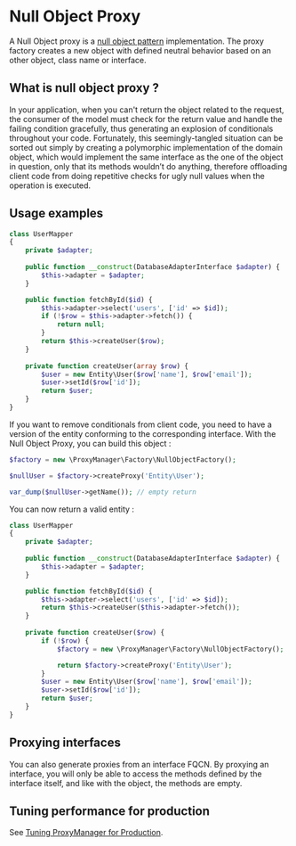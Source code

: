 # Null Object Proxy

A Null Object proxy is a [null object pattern](http://en.wikipedia.org/wiki/Null_Object_pattern) implementation.
The proxy factory creates a new object with defined neutral behavior based on an other object, class name or interface.

## What is null object proxy ?

In your application, when you can't return the object related to the request, the consumer of the model must check 
for the return value and handle the failing condition gracefully, thus generating an explosion of conditionals throughout your code.
Fortunately, this seemingly-tangled situation can be sorted out simply by creating a polymorphic implementation of the 
domain object, which would implement the same interface as the one of the object in question, only that its methods 
wouldn’t do anything, therefore offloading client code from doing repetitive checks for ugly null values when the operation
 is executed.

## Usage examples

```php
class UserMapper
{   
    private $adapter;
    
    public function __construct(DatabaseAdapterInterface $adapter) {
        $this->adapter = $adapter;
    }

    public function fetchById($id) {
        $this->adapter->select('users', ['id' => $id]);
        if (!$row = $this->adapter->fetch()) {
            return null;
        }
        return $this->createUser($row);
    }
     
    private function createUser(array $row) {
        $user = new Entity\User($row['name'], $row['email']);
        $user->setId($row['id']);
        return $user;
    }
}
```

If you want to remove conditionals from client code, you need to have a version of the entity conforming to the corresponding 
interface. With the Null Object Proxy, you can build this object :

```php
$factory = new \ProxyManager\Factory\NullObjectFactory();

$nullUser = $factory->createProxy('Entity\User');

var_dump($nullUser->getName()); // empty return
```

You can now return a valid entity :

```php
class UserMapper
{   
    private $adapter;
    
    public function __construct(DatabaseAdapterInterface $adapter) {
        $this->adapter = $adapter;
    }

    public function fetchById($id) {
        $this->adapter->select('users', ['id' => $id]);
        return $this->createUser($this->adapter->fetch());
    }
     
    private function createUser($row) {
        if (!$row) {
            $factory = new \ProxyManager\Factory\NullObjectFactory();

            return $factory->createProxy('Entity\User');
        }
        $user = new Entity\User($row['name'], $row['email']);
        $user->setId($row['id']);
        return $user; 
    }
}
```

## Proxying interfaces

You can also generate proxies from an interface FQCN. By proxying an interface, you will only be able to access the
methods defined by the interface itself, and like with the object, the methods are empty.

## Tuning performance for production

See [Tuning ProxyManager for Production](https://github.com/Ocramius/ProxyManager/blob/master/docs/tuning-for-production.md).
